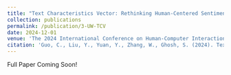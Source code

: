 ```yaml
---
title: "Text Characteristics Vector: Rethinking Human-Centered Sentiment Analysis with Emotion-Related Text Characteristics"
collection: publications
permalink: /publication/3-UW-TCV
date: 2024-12-01
venue: 'The 2024 International Conference on Human-Computer Interaction'
citation: 'Guo, C., Liu, Y., Yuan, Y., Zhang, W., Ghosh, S. (2024). Text Characteristics Vector: Rethinking Human-Centered Sentiment Analysis with Emotion-Related Text Characteristics. The 2024 International Conference on Human-Computer Interaction.'
---
```


Full Paper Coming Soon!
